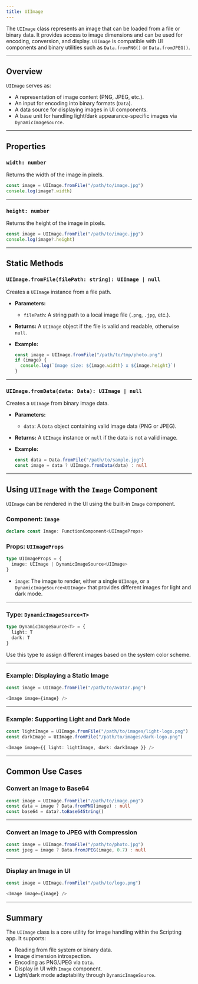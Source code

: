 ```yaml
---
title: UIImage
---
```

The `UIImage` class represents an image that can be loaded from a file or binary data. It provides access to image dimensions and can be used for encoding, conversion, and display. `UIImage` is compatible with UI components and binary utilities such as `Data.fromPNG()` or `Data.fromJPEG()`.

---

## Overview

`UIImage` serves as:

* A representation of image content (PNG, JPEG, etc.).
* An input for encoding into binary formats (`Data`).
* A data source for displaying images in UI components.
* A base unit for handling light/dark appearance-specific images via `DynamicImageSource`.

---

## Properties

### `width: number`

Returns the width of the image in pixels.

```ts
const image = UIImage.fromFile("/path/to/image.jpg")
console.log(image?.width)
```

---

### `height: number`

Returns the height of the image in pixels.

```ts
const image = UIImage.fromFile("/path/to/image.jpg")
console.log(image?.height)
```

---

## Static Methods

### `UIImage.fromFile(filePath: string): UIImage | null`

Creates a `UIImage` instance from a file path.

* **Parameters:**

  * `filePath`: A string path to a local image file (`.png`, `.jpg`, etc.).

* **Returns:** A `UIImage` object if the file is valid and readable, otherwise `null`.

* **Example:**

  ```ts
  const image = UIImage.fromFile("/path/to/tmp/photo.png")
  if (image) {
    console.log(`Image size: ${image.width} x ${image.height}`)
  }
  ```

---

### `UIImage.fromData(data: Data): UIImage | null`

Creates a `UIImage` from binary image data.

* **Parameters:**

  * `data`: A `Data` object containing valid image data (PNG or JPEG).

* **Returns:** A `UIImage` instance or `null` if the data is not a valid image.

* **Example:**

  ```ts
  const data = Data.fromFile("/path/to/sample.jpg")
  const image = data ? UIImage.fromData(data) : null
  ```

---

## Using `UIImage` with the `Image` Component

`UIImage` can be rendered in the UI using the built-in `Image` component.

### Component: `Image`

```ts
declare const Image: FunctionComponent<UIImageProps>
```

### Props: `UIImageProps`

```ts
type UIImageProps = {
  image: UIImage | DynamicImageSource<UIImage>
}
```

* `image`: The image to render, either a single `UIImage`, or a `DynamicImageSource<UIImage>` that provides different images for light and dark mode.

---

### Type: `DynamicImageSource<T>`

```ts
type DynamicImageSource<T> = {
  light: T
  dark: T
}
```

Use this type to assign different images based on the system color scheme.

---

### Example: Displaying a Static Image

```ts
const image = UIImage.fromFile("/path/to/avatar.png")

<Image image={image} />
```

---

### Example: Supporting Light and Dark Mode

```ts
const lightImage = UIImage.fromFile("/path/to/images/light-logo.png")
const darkImage = UIImage.fromFile("/path/to/images/dark-logo.png")

<Image image={{ light: lightImage, dark: darkImage }} />
```

---

## Common Use Cases

### Convert an Image to Base64

```ts
const image = UIImage.fromFile("/path/to/image.png")
const data = image ? Data.fromPNG(image) : null
const base64 = data?.toBase64String()
```

---

### Convert an Image to JPEG with Compression

```ts
const image = UIImage.fromFile("/path/to/photo.jpg")
const jpeg = image ? Data.fromJPEG(image, 0.7) : null
```

---

### Display an Image in UI

```ts
const image = UIImage.fromFile("/path/to/logo.png")

<Image image={image} />
```

---

## Summary

The `UIImage` class is a core utility for image handling within the Scripting app. It supports:

* Reading from file system or binary data.
* Image dimension introspection.
* Encoding as PNG/JPEG via `Data`.
* Display in UI with `Image` component.
* Light/dark mode adaptability through `DynamicImageSource`.

